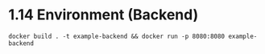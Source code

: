# 1.14 Environment (Backend)

```
docker build . -t example-backend && docker run -p 8080:8080 example-backend
```


